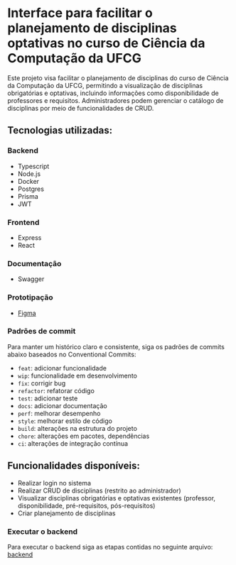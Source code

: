 # Interface para facilitar o planejamento de disciplinas optativas no curso de Ciência da Computação da UFCG

Este projeto visa facilitar o planejamento de disciplinas do curso de Ciência da Computação da UFCG, permitindo a visualização de disciplinas obrigatórias e optativas, incluindo informações como disponibilidade de professores e requisitos. Administradores podem gerenciar o catálogo de disciplinas por meio de funcionalidades de CRUD.

## Tecnologias utilizadas:

### Backend
- Typescript
- Node.js
- Docker
- Postgres
- Prisma
- JWT

### Frontend
- Express
- React

### Documentação
- Swagger

### Prototipação
- [Figma](https://www.figma.com/design/JtN2D50jnQncYPBCF5yvXv/Trilharei)

### Padrões de commit

Para manter um histórico claro e consistente, siga os padrões de commits abaixo baseados no Conventional Commits:

- `feat`: adicionar funcionalidade
- `wip`: funcionalidade em desenvolvimento
- `fix`: corrigir bug
- `refactor`: refatorar código
- `test`: adicionar teste
- `docs`: adicionar documentação
- `perf`: melhorar desempenho
- `style`: melhorar estilo de código
- `build`: alterações na estrutura do projeto
- `chore`: alterações em pacotes, dependências
- `ci`: alterações de integração contínua

## Funcionalidades disponíveis:
- Realizar login no sistema
- Realizar CRUD de disciplinas (restrito ao administrador)
- Visualizar disciplinas obrigatórias e optativas existentes (professor, disponibilidade, pré-requisitos, pós-requisitos)
- Criar planejamento de disciplinas

### Executar o backend
Para executar o backend siga as etapas contidas no seguinte arquivo: [backend](backend/README.md)
